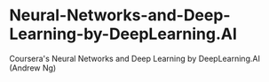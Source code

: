 # Neural-Networks-and-Deep-Learning-by-DeepLearning.AI

Coursera's Neural Networks and Deep Learning by DeepLearning.AI (Andrew Ng)

